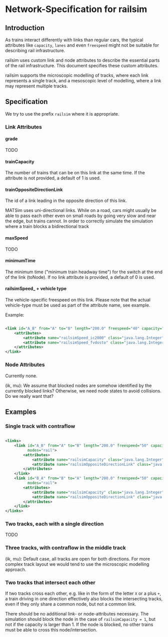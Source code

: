 # Network-Specification for railsim

## Introduction

As trains interact differently with links than regular cars, the typical attributes like `capacity`, `lanes` and even
`freespeed` might not be suitable for describing rail infrastructure.

railsim uses custom link and node attributes to describe the essential parts of the rail infrastructure.
This document specifies these custom attributes.

railsim supports the microscopic modelling of tracks, where each link represents a single track, and
a mesoscopic level of modelling, where a link may represent multiple tracks.

## Specification

We try to use the prefix `railsim` where it is appropriate.

### Link Attributes

#### grade

TODO

#### trainCapacity

The number of trains that can be on this link at the same time.
If the attribute is not provided, a default of 1 is used.

#### trainOppositeDirectionLink

The id of a link leading in the opposite direction of this link.

MATSim uses uni-directional links. While on a road, cars might usually be able to pass each other
even on small roads by going very slow and near the edge, but trains cannot.
In order to correctly simulate the simulation where a train blocks a bidirectional track

#### maxSpeed

TODO

#### minimumTime

The minimum time ("minimum train headway time") for the switch at the end of the link (toNode).
If no link attribute is provided, a default of 0 is used.

#### railsimSpeed_ + vehicle type

The vehicle-specific freespeed on this link.
Please note that the actual vehicle-type must be used as part of the attribute name, see example.

Example:

```xml

<link id="A_B" from="A" to="B" length="200.0" freespeed="40" capacity="3600.0" permlanes="1" oneway="1" modes="rail">
    <attributes>
        <attribute name="railsimSpeed_ic2000" class="java.lang.Integer">44.444</attribute>
        <attribute name="railsimSpeed_fvdosto" class="java.lang.Integer">50.0</attribute>
    </attributes>
</link>

```

### Node Attributes

Currently none.

(ik, mu): We assume that blocked nodes are somehow identified by the currently blocked links? Otherwise, we need node
states to avoid collisions. Do we really want that?

## Examples

### Single track with contraflow

```xml

<links>
    <link id="A_B" from="A" to="B" length="200.0" freespeed="50" capacity="3600.0" permlanes="1" oneway="1"
          modes="rail">
        <attributes>
            <attribute name="railsimCapacity" class="java.lang.Integer">1</attribute>
            <attribute name="railsimOppositeDirectionLink" class="java.lang.String">B_A</attribute>
        </attributes>
    </link>
    <link id="B_A" from="B" to="A" length="200.0" freespeed="50" capacity="3600.0" permlanes="1" oneway="1"
          modes="rail">
        <attributes>
            <attribute name="railsimCapacity" class="java.lang.Integer">1</attribute>
            <attribute name="railsimOppositeDirectionLink" class="java.lang.String">A_B</attribute>
        </attributes>
    </link>
</links>
```

### Two tracks, each with a single direction

TODO

### Three tracks, with contraflow in the middle track

(ik, mu): Default case, all tracks are open for both directions. For more complex track layout we would tend to use the
microscopic modelling approach.

### Two tracks that intersect each other

If two tracks cross each other, e.g. like in the form of the letter `X` or a plus `+`, a train driving in one direction
effectively also blocks the intersecting tracks, even if they only share a common node, but not a common link.

There should be no additional link- or node-attributes necessary. The simulation should block the node in the case of 
`railsimCapacity = 1`, but not if the capacity is larger than 1. If the node is blocked, no other trains must be able
to cross this node/intersection.

